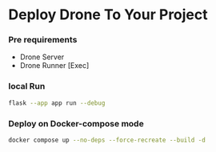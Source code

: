 # Deploy Drone To Your Project

### Pre requirements
- Drone Server
- Drone Runner [Exec]

### local Run
```bash
flask --app app run --debug
```

### Deploy on Docker-compose mode
```bash
docker compose up --no-deps --force-recreate --build -d
```
